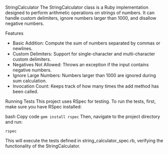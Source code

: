 StringCalculator
The StringCalculator class is a Ruby implementation designed to perform arithmetic operations on strings of numbers. It can handle custom delimiters, ignore numbers larger than 1000, and disallow negative numbers.

Features
- Basic Addition: Compute the sum of numbers separated by commas or newlines.
- Custom Delimiters: Support for single-character and multi-character custom delimiters.
- Negatives Not Allowed: Throws an exception if the input contains negative numbers.
- Ignore Large Numbers: Numbers larger than 1000 are ignored during sum calculation.
- Invocation Count: Keeps track of how many times the add method has been called.

Running Tests
This project uses RSpec for testing. To run the tests, first, make sure you have RSpec installed:

bash
Copy code
```gem install rspec```
Then, navigate to the project directory and run:

```rspec```

This will execute the tests defined in string_calculator_spec.rb, verifying the functionality of the StringCalculator.
